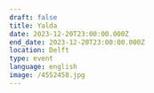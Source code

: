 ```yaml
---
draft: false
title: Yalda
date: 2023-12-20T23:00:00.000Z
end_date: 2023-12-20T23:00:00.000Z
location: Delft
type: event
language: english
image: /4552458.jpg
---
```


